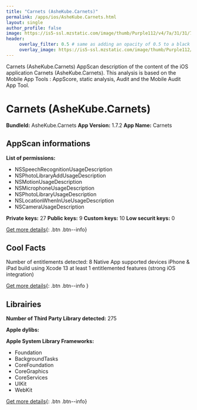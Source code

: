 ```yaml
---
title: "Carnets (AsheKube.Carnets)"
permalink: /apps/ios/AsheKube.Carnets.html
layout: single
author_profile: false
image: https://is5-ssl.mzstatic.com/image/thumb/Purple112/v4/7a/31/31/7a313173-44c8-5e54-6da7-c4a211e6976d/AppIcon-1x_U007emarketing-0-0-0-7-0-0-85-220.png/512x512bb.jpg
header: 
     overlay_filter: 0.5 # same as adding an opacity of 0.5 to a black background
     overlay_image: https://is5-ssl.mzstatic.com/image/thumb/Purple112/v4/7a/31/31/7a313173-44c8-5e54-6da7-c4a211e6976d/AppIcon-1x_U007emarketing-0-0-0-7-0-0-85-220.png/512x512bb.jpg
---
```

Carnets (AsheKube.Carnets) AppScan description of the content of the iOS application Carnets (AsheKube.Carnets). This analysis is based on the Mobile App Tools : AppScore, static analysis, Audit and the Mobile Audit App Tool.

# Carnets (AsheKube.Carnets)

**BundleId:** AsheKube.Carnets
**App Version:** 1.7.2
**App Name:** Carnets


## AppScan informations 

**List of permissions:** 
- NSSpeechRecognitionUsageDescription
- NSPhotoLibraryAddUsageDescription
- NSMotionUsageDescription
- NSMicrophoneUsageDescription
- NSPhotoLibraryUsageDescription
- NSLocationWhenInUseUsageDescription
- NSCameraUsageDescription
  
  
**Private keys:** 27
**Public keys:** 9
**Custom keys:** 10
**Low securit keys:** 0
  
[Get more details](/pricing.html){: .btn .btn--info}

## Cool Facts

Number of entitlements detected: 8
Native App
supported devices iPhone & iPad
build using Xcode 13
at least 1 entitlemented features (strong iOS integration)
  
[Get more details](/pricing.html){: .btn .btn--info }

## Librairies 
**Number of Third Party Library detected:** 275


**Apple dylibs:**


**Apple System Library Frameworks:**
- Foundation
- BackgroundTasks
- CoreFoundation
- CoreGraphics
- CoreServices
- UIKit
- WebKit


  
[Get more details](/pricing.html){: .btn .btn--info}

